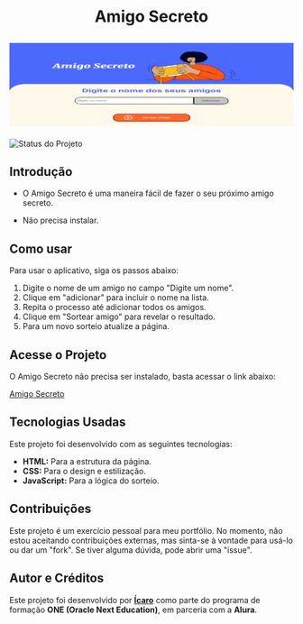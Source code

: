 ﻿<h1 align="center"> Amigo Secreto </h1>

![Essa é a tela do Amigo Secreto.](assets/jogo.png)
---
![Status do Projeto](https://img.shields.io/badge/status-beta-blue)

## **Introdução**
* O Amigo Secreto é uma maneira fácil de fazer o seu próximo amigo secreto. 

* Não precisa instalar.


## **Como usar**

Para usar o aplicativo, siga os passos abaixo:

1. Digite o nome de um amigo no campo "Digite um nome".
2. Clique em "adicionar" para incluir o nome na lista.
3. Repita o processo até adicionar todos os amigos.
4. Clique em "Sortear amigo" para revelar o resultado.
5. Para um novo sorteio atualize a página.


## **Acesse o Projeto**
O Amigo Secreto não precisa ser instalado, basta acessar o link abaixo:

[Amigo Secreto]([URL](https://amigosecreto-lyart.vercel.app/))


## **Tecnologias Usadas**

Este projeto foi desenvolvido com as seguintes tecnologias:

* **HTML:** Para a estrutura da página.
* **CSS:** Para o design e estilização.
* **JavaScript:** Para a lógica do sorteio.

## Contribuições

Este projeto é um exercício pessoal para meu portfólio. No momento, não estou aceitando contribuições externas, mas sinta-se à vontade para usá-lo ou dar um "fork". Se tiver alguma dúvida, pode abrir uma "issue".

## Autor e Créditos


Este projeto foi desenvolvido por **[Ícaro](https://github.com/Seu-Usuario)** como parte do programa de formação **ONE (Oracle Next Education)**, em parceria com a **Alura**.
